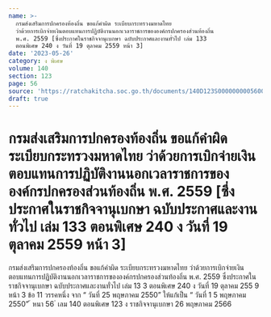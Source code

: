 ```yaml
---
name: >-
  กรมส่งเสริมการปกครองท้องถิ่น ขอแก้คำผิด ระเบียบกระทรวงมหาดไทย
  ว่าด้วยการเบิกจ่ายเงินตอบแทนการปฏิบัติงานนอกเวลาราชการขององค์กรปกครองส่วนท้องถิ่น
  พ.ศ. 2559 [ซึ่งประกาศในราชกิจจานุเบกษา ฉบับประกาศและงานทั่วไป เล่ม 133
  ตอนพิเศษ 240 ง วันที่ 19 ตุลาคม 2559 หน้า 3]
date: '2023-05-26'
category: ง พิเศษ
volume: 140
section: 123
page: 56
source: 'https://ratchakitcha.soc.go.th/documents/140D123S0000000005600.pdf'
draft: true
---
```


# กรมส่งเสริมการปกครองท้องถิ่น ขอแก้คำผิด ระเบียบกระทรวงมหาดไทย ว่าด้วยการเบิกจ่ายเงินตอบแทนการปฏิบัติงานนอกเวลาราชการขององค์กรปกครองส่วนท้องถิ่น พ.ศ. 2559 [ซึ่งประกาศในราชกิจจานุเบกษา ฉบับประกาศและงานทั่วไป เล่ม 133 ตอนพิเศษ 240 ง วันที่ 19 ตุลาคม 2559 หน้า 3]

กรมส่งเสริมการปกครองท้องถิ่น ขอแก้คำผิด ระเบียบกระทรวงมหาดไทย ว่าด้วยการเบิกจ่ายเงินตอบแทนการปฏิบัติงานนอกเวลาราชการขององค์กรปกครองส่วนท้องถิ่น พ.ศ. 2559 ซึ่งประกาศในราชกิจจานุเบกษา ฉบับประกาศและงานทั่วไป เล่ม 13 3 ตอนพิเศษ 240 ง วันที่ 19 ตุลาคม 255 9 หน้า 3 ข้อ 11 วรรคหนึ่ง จาก “ วันที่ 25 พฤษภาคม 2550” ให้แก้เป็น “ วันที่ 1 5 พฤษภาคม 2550” ้ หนา 56 ่ เลม 140 ตอนพิเศษ 123 ง ราชกิจจานุเบกษา 26 พฤษภาคม 2566
